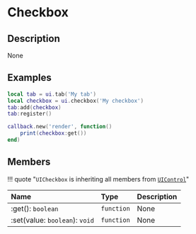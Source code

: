 # Checkbox

## Description
None

## Examples

```lua
local tab = ui.tab('My tab')
local checkbox = ui.checkbox('My checkbox')
tab:add(checkbox)
tab:register()

callback.new('render', function()
    print(checkbox:get())
end)
```

## Members

!!! quote "`UICheckbox` is inheriting all members from [`UIControl`](/types/ui/control)"

|Name|Type|Description|
|:-|:-|:-|
|:get(): `boolean`|`function`|None|
|:set(value: `boolean`): `void`|`function`|None|